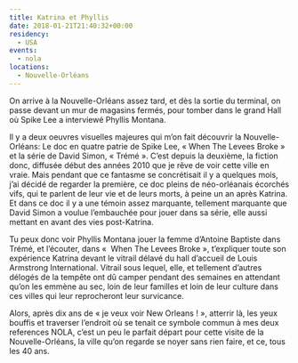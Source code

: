 ```yaml
---
title: Katrina et Phyllis
date: 2018-01-21T21:40:32+00:00
residency:
  - USA
events:
  - nola
locations:
  - Nouvelle-Orléans
---
```


On arrive à la Nouvelle-Orléans assez tard, et dès la sortie du terminal, on passe devant un mur de magasins fermés, pour tomber dans le grand Hall où Spike Lee a interviewé Phyllis Montana.

Il y a deux oeuvres visuelles majeures qui m’on fait découvrir la Nouvelle-Orléans:
Le doc en quatre patrie de Spike Lee, « When The Levees Broke » et la série de David Simon, « Trémé ».
C’est depuis la deuxième, la fiction donc, diffusée début des années 2010 que je rêve de voir cette ville en vraie. Mais pendant que ce fantasme se concrétisait il y a quelques mois, j’ai décidé de regarder la première, ce doc pleins de néo-orléanais écorchés vifs, qui te parlent de leur vie et de leurs morts, à peine un an après Katrina. Et dans ce doc il y a une témoin assez marquante, tellement marquante que David Simon a voulue l’embauchée pour jouer dans sa série, elle aussi mettant en avant des vies post-Katrina. 

Tu peux donc voir Phyllis Montana jouer la femme d’Antoine Baptiste dans Trémé, et l’écouter, dans «  When The Levees Broke », t’expliquer toute son expérience Katrina devant le vitrail délavé du hall d’accueil de Louis Armstrong International. Vitrail sous lequel, elle, et tellement d’autres délogés de la tempête ont dû camper pendant des semaines en attendant qu’on les emmène au sec, loin de leur familles et loin de leur culture dans ces villes qui leur reprocheront leur survicance.
  
Alors, après dix ans de « je veux voir New Orleans ! », atterrir là, les yeux bouffis et traverser l’endroit où se tenait ce symbole commun à mes deux references NOLA, c’est un peu le parfait départ pour cette visite de la Nouvelle-Orléans, la ville qu’on regarde se noyer sans rien faire, et ce, tous les 40 ans.
